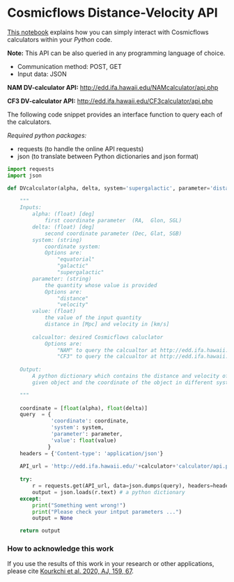 # Cosmicflows Distance-Velocity API

[This notebook](https://github.com/ekourkchi/Cosmicflows_API/blob/main/Cosmicflows_API.ipynb) explains how you can simply interact with Cosmicflows calculators within your *Python* code.

**Note:** This API can be also queried in any programming language of choice.

- Communication method: POST, GET
- Input data: JSON 

**NAM DV-calculator API:** http://edd.ifa.hawaii.edu/NAMcalculator/api.php

**CF3 DV-calculator API:** http://edd.ifa.hawaii.edu/CF3calculator/api.php


The following code snippet provides an interface function to query each of the calculators.

*Required python packages:*

- requests (to handle the online API requests)
- json (to translate between Python dictionaries and json format)

```python
import requests
import json

def DVcalculator(alpha, delta, system='supergalactic', parameter='distance', value=20, calculator='NAM'):
    
    """
    Inputs: 
        alpha: (float) [deg]
            first coordinate parameter  (RA,  Glon, SGL)
        delta: (float) [deg]
            second coordinate parameter (Dec, Glat, SGB)  
        system: (string)
            coordinate system: 
            Options are:
                "equatorial"
                "galactic"
                "supergalactic"
        parameter: (string)
            the quantity whose value is provided
            Options are:
                "distance"
                "velocity"
        value: (float)
            the value of the input quantity
            distance in [Mpc] and velocity in [km/s]
            
        calcualtor: desired Cosmicflows caluclator
            Options are:
                "NAM" to query the calcualtor at http://edd.ifa.hawaii.edu/NAMcalculator
                "CF3" to query the calcualtor at http://edd.ifa.hawaii.edu/CF3calculator
        
    Output:
        A python dictionary which contains the distance and velocity of the 
        given object and the coordinate of the object in different systems

    """
    
    coordinate = [float(alpha), float(delta)]
    query  = {
              'coordinate': coordinate,
              'system': system,
              'parameter': parameter,
              'value': float(value)
             }
    headers = {'Content-type': 'application/json'}
    
    API_url = 'http://edd.ifa.hawaii.edu/'+calculator+'calculator/api.php'
    
    try:
        r = requests.get(API_url, data=json.dumps(query), headers=headers)
        output = json.loads(r.text) # a python dictionary
    except:
        print("Something went wrong!")  
        print("Please check your intput parameters ...")
        output = None

    return output
```

### How to acknowledge this work

If you use the results of this work in your research or other applications, please cite [Kourkchi et al. 2020, AJ, 159, 67](https://ui.adsabs.harvard.edu/abs/2020AJ....159...67K/abstract).